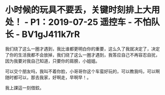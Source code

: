 # 小时候的玩具不要丢，关键时刻排上大用处！ - P1：2019-07-25 遥控车 - 不怕队长 - BV1gJ411k7rR

我们绕了这么一圈才遇到，我比谁都更明白你的重要，这么久了我就决定了，决定了你的生活我都不会放掉，我们绕了这么一圈才遇到，我答应自己不再容忍自扰，因为我要对我自己知道，只要你的肩膀，小姐姐。

可以交个朋友吗，我叫不着你脸，小哥哥你这个车蛮好玩的，可以教我吗，可以啊随时都可以，那去我家，好啊走，早啊早！。

我上課這一刻借鉸。